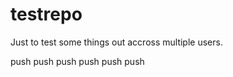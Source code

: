 testrepo
========

Just to test some things out accross multiple users.


push
push
push
push
push
push
